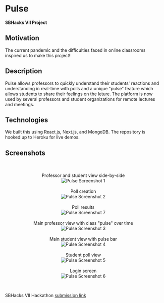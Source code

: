 # Pulse
<b>SBHacks VII Project</b>

## Motivation
The current pandemic and the difficulties faced in online classrooms inspired us to make this project!

## Description
Pulse allows professors to quickly understand their students' reactions and understanding in real-time with polls and a unique "pulse" feature which allows students to share their feelings on the leture. The platform is now used by several professors and student organizations for remote lectures and meetings.

## Technologies
We built this using React.js, Next.js, and MongoDB. The repository is hooked up to Heroku for live demos.

## Screenshots

<p align="center">
  <br/><br/><span>Professor and student view side-by-side</span><br/>
  <img alt="Pulse Screenshot 1" src="https://raw.githubusercontent.com/gmundewadi/sbhacks2021_pulse/main/screenshots/pulse-screenshot-1.png">
  <br/><br/><span>Poll creation</span><br/>
  <img alt="Pulse Screenshot 2" src="https://raw.githubusercontent.com/gmundewadi/sbhacks2021_pulse/main/screenshots/pulse-screenshot-2.png">
  <br/><br/><span>Poll results</span><br/>
  <img alt="Pulse Screenshot 7" src="https://raw.githubusercontent.com/gmundewadi/sbhacks2021_pulse/main/screenshots/pulse-screenshot-7.png">
  <br/><br/><span>Main professor view with class "pulse" over time</span><br/>
  <img alt="Pulse Screenshot 3" src="https://raw.githubusercontent.com/gmundewadi/sbhacks2021_pulse/main/screenshots/pulse-screenshot-3.png">
  <br/><br/><span>Main student view with pulse bar</span><br/>
  <img alt="Pulse Screenshot 4" src="https://raw.githubusercontent.com/gmundewadi/sbhacks2021_pulse/main/screenshots/pulse-screenshot-4.png">
  <br/><br/><span>Student poll view</span><br/>
  <img alt="Pulse Screenshot 5" src="https://raw.githubusercontent.com/gmundewadi/sbhacks2021_pulse/main/screenshots/pulse-screenshot-5.png">
  <br/><br/><span>Login screen</span><br/>
  <img alt="Pulse Screenshot 6" src="https://raw.githubusercontent.com/gmundewadi/sbhacks2021_pulse/main/screenshots/pulse-screenshot-6.png">
</p>

<br/>

SBHacks VII Hackathon [submission link](https://devpost.com/software/pulse-rgx68e)
